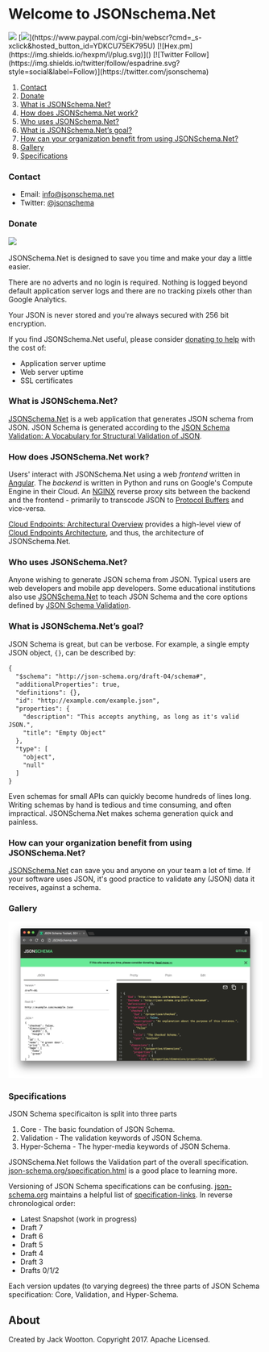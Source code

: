 Welcome to JSONschema.Net
=========================
<img src="https://us-central1-json-schema.cloudfunctions.net/function-1">
[<img src="https://img.shields.io/badge/donate-paypal-brightgreen.svg">](https://www.paypal.com/cgi-bin/webscr?cmd=_s-xclick&hosted_button_id=YDKCU75EK795U)
[![Hex.pm](https://img.shields.io/hexpm/l/plug.svg)]()
[![Twitter Follow](https://img.shields.io/twitter/follow/espadrine.svg?style=social&label=Follow)](https://twitter.com/jsonschema)

1. [Contact](#contact)
2. [Donate](#donate)
3. [What is JSONSchema.Net?](#what-is-jsonschemanet)
4. [How does JSONSchema.Net work?](#how-does-jsonschemanet-work)
5. [Who uses JSONSchema.Net?](#who-uses-jsonschemanet)
6. [What is JSONSchema.Net’s goal?](#what-is-jsonschemanets-goal)
7. [How can your organization benefit from using JSONSchema.Net?](#how-can-your-organization-benefit-from-using-jsonschemanet)
8. [Gallery](#gallery)
9. [Specifications](#specifications)


### Contact
* Email: info@jsonschema.net
* Twitter: [@jsonschema](https://twitter.com/jsonschema)


### Donate

[<img src="https://img.shields.io/badge/donate-paypal-brightgreen.svg">](https://www.paypal.com/cgi-bin/webscr?cmd=_s-xclick&hosted_button_id=YDKCU75EK795U)

JSONSchema.Net is designed to save you time and make your day a little easier.

There are no adverts and no login is required. Nothing is logged beyond default application server logs and there are no tracking pixels other than Google Analytics.

Your JSON is never stored and you're always secured with 256 bit encryption.

If you find JSONSchema.Net useful, please consider [donating to help](https://www.paypal.com/cgi-bin/webscr?cmd=_s-xclick&hosted_button_id=YDKCU75EK795U) with the cost of:

* Application server uptime
* Web server uptime
* SSL certificates

### What is JSONSchema.Net?
[JSONSchema.Net](https://www.jsonschema.net) is a web application that generates JSON schema from JSON.  JSON Schema is generated according to
the [JSON Schema Validation: A Vocabulary for Structural Validation of JSON](http://json-schema.org/latest/json-schema-validation.html).

### How does JSONSchema.Net work?
Users' interact with JSONSchema.Net using a web *frontend* written in [Angular](https://angular.io). The *backend* is written in Python and runs on Google's Compute Engine in their Cloud.  An [NGINX](https://www.nginx.com/resources/wiki/) reverse proxy sits between the backend and the frontend - primarily to transcode JSON to [Protocol Buffers](https://developers.google.com/protocol-buffers/) and vice-versa.

[Cloud Endpoints: Architectural Overview](https://cloud.google.com/endpoints/docs/grpc/architecture-overview) provides a high-level view of [Cloud Endpoints Architecture](https://cloud.google.com/endpoints/docs/grpc/architecture-overview#cloud_endpoints_architecture), and thus, the architecture of JSONSchema.Net.

### Who uses JSONSchema.Net?
Anyone wishing to generate JSON schema from JSON. Typical users are web developers and mobile app developers. Some educational institutions also use [JSONSchema.Net](https://www.jsonschema.net) to teach JSON Schema and the core options defined by [JSON Schema Validation](http://json-schema.org/latest/json-schema-validation.html).

### What is JSONSchema.Net’s goal?
JSON Schema is great, but can be verbose. For example, a single empty JSON object, `{}`, can be described by:
```
{
  "$schema": "http://json-schema.org/draft-04/schema#",
  "additionalProperties": true,
  "definitions": {},
  "id": "http://example.com/example.json",
  "properties": {
    "description": "This accepts anything, as long as it's valid JSON.",
    "title": "Empty Object"
  },
  "type": [
    "object",
    "null"
  ]
}
```
Even schemas for small APIs can quickly become hundreds of lines long. Writing schemas by hand is tedious and time consuming, and often impractical. JSONSchema.Net makes schema generation quick and painless.

### How can your organization benefit from using JSONSchema.Net?
[JSONSchema.Net](https://www.jsonschema.net) can save you and anyone on your team a lot of time. If your software uses JSON, it's good practice to validate any (JSON) data it receives, against a schema.

### Gallery
![JSON Schema](media/1.png?raw=true "JSON Schema")

### Specifications
JSON Schema specificaiton is split into three parts

1. Core - The basic foundation of JSON Schema.
2. Validation - The validation keywords of JSON Schema.
3. Hyper-Schema - The hyper-media keywords of JSON Schema.

JSONSchema.Net follows the Validation part of the overall specification. [json-schema.org/specification.html](http://json-schema.org/specification.html) is a good place to learning more.

Versioning of JSON Schema specifications can be confusing. [json-schema.org](http://json-schema.org) maintains a helpful list of [specification-links](http://json-schema.org/specification-links.html). In reverse chronological order:

 * Latest Snapshot (work in progress)
 * Draft 7
 * Draft 6
 * Draft 5
 * Draft 4
 * Draft 3
 * Drafts 0/1/2
 
 Each version updates (to varying degrees) the three parts of JSON Schema specification: Core, Validation, and Hyper-Schema.

## About
Created by Jack Wootton. Copyright 2017. Apache Licensed.
